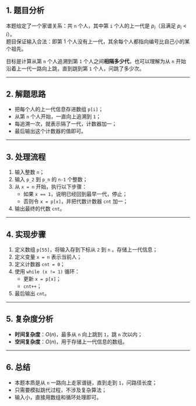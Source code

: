 

## 1. 题目分析

本题给定了一个家谱关系：共 `n` 个人，其中第 `i` 个人的上一代是 $p_i$（且满足 $p_i < i$）。  
题目保证输入合法：即第 1 个人没有上一代，其余每个人都指向编号比自己小的某个祖先。  

目标是计算从第 `n` 个人追溯到第 `1` 个人之间**相隔多少代**，也可以理解为从 `n` 开始沿着上一代一路向上跳，直到跳到第 `1` 个人，问跳了多少次。

---

## 2. 解题思路

- 把每个人的上一代信息存进数组 `p[i]`；
- 从第 `n` 个人开始，一直向上追溯到 `1`；
- 每追溯一次，就表示隔了一代，计数器加一；
- 最后输出这个计数器的值即可。

---

## 3. 处理流程

1. 输入整数 `n`；
2. 输入 `p_2` 到 `p_n` 的 `n-1` 个整数；
3. 从 `x = n` 开始，执行以下步骤：
   - 如果 `x == 1`，说明已经回到最早一代，停止；
   - 否则令 `x = p[x]`，并把代数计数器 `cnt` 加一；
4. 输出最终的代数 `cnt`。

---

## 4. 实现步骤

1. 定义数组 `p[55]`，将输入存到下标从 `2` 到 `n` 。存储上一代信息；
2. 定义变量 `x = n` 表示当前人；
3. 定义计数器 `cnt = 0`；
4. 使用 `while (x != 1)` 循环：
   - 更新 `x = p[x]`；
   - `cnt++`；
5. 最后输出 `cnt`。

---

## 5. 复杂度分析

- **时间复杂度**：$O(n)$，最多从 `n` 向上跳到 `1`，跳 `n` 次以内；
- **空间复杂度**：$O(n)$，用于存储上一代信息的数组。

---

## 6. 总结

- 本题本质是从 `n` 一路向上走家谱链，直到走到 `1`，问路径长度；
- 只需要模拟跳代过程，不涉及复杂算法；
- 输入小，直接用数组和循环处理即可。
